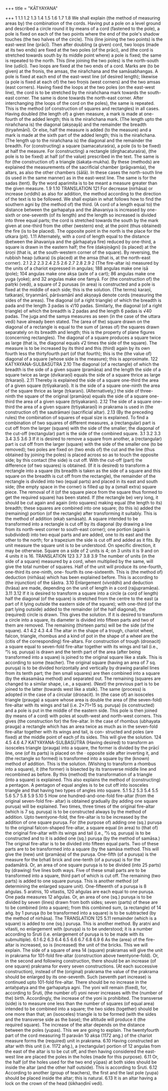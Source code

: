 +++
title = "KĀTYAYANA"

+++
1
1.1
1.2
1.3
1.4
1.5
1.6
1.7
1.8
We shall explain (the method of measuring areas by) the combination of the cords.
Having put a pole on a level ground and described a circle round it by means of a cord (fastened to the pole), a pole is fixed on each of the two points where the end of the pole's shadow touches (the two halves of the circle). This (line joining the two points) is the east-west line (prācī). Then after doubling (a given) cord, two loops (made at its two ends) are fixed at the two poles (of the prāci), and (the cord is stretched towards south by its middle point where) a pole is fixed; the same is repeated to the north. This (line joining the two poles) is the north-south line (udīcī).
Two loops are fixed at the two ends of a cord. Marks are (to be given) at the fronis, the amsas, the nirañchana and the samāsabhangas. A pole is fixed at each end of the east-west line (of desired length); likewise (a pole is fixed at each of) the two froņis (west corners) and the two amsas (east corners). Having fixed the loops at the two poles (on the east-west line), the cord is to be stretched by the nirañchana mark towards the south-east corner. The same is done towards the north-east corner. After interchanging (the loops of the cord on the poles), the same is repeated. This is the method (of construction of squares and rectangles) in all cases.
Having doubled (the length of) a given measure, a mark is made at one- fourth of the added length; this is the nirañchana mark. (The length upto the nirañchana is) the diagonal (akṣṇayā) and the remainder the breadth (tiryaňmānī).
Or else, half the measure is added (to the measure) and a mark is made at the sixth part of the added length; this is the nirañchana. (The length up to the nirañchana is) the diagonal and the remainder the breadth.
For (constructing) a square (samacaturaśra), a pole (is to be fixed) at half the measure. For (constructing) a rectangle (dirghacaturaśra), (the pole is to be fixed) at half (of the value) prescribed in the text. The same is for (the construction of) a triangle (śakaṭa-mukha).
By these (methods) are explained the measurements of the sacrificial chamber (prāgvamśa), the altars, as also the other chambers (śālā). In these cases the north-south line (is used in the same manner) as in the east-west line. The same is for the sadas (tent).
By the word aparimita is to be meant a measure greater than the given
measure.
1.9
1.10
TRANSLATION
121
For decrease (nirhāsa) or increase (vṛddhi) as also for addition, the method according to the direction of the text is to be followed.
We shall explain in what follows how to find the southern agni by (the method of) the third. (A cord of a length equal to) the distance between the garhapatya and the āhavaniya is increased by one-sixth or one-seventh (of its length) and the length so increased is divided into three equal parts; the cord is stretched towards the south by the mark given at one-third from the other (western) end; at the point (thus obtained) the fire (is to be placed). The opposite point in the north is the place for the utkara (pit).
1.11 Alternately, with a cord of length equal to the distance (between the āhavaniya and the gārhapatya fire) reduced by one-third, a square is drawn in the eastern half; the fire (dakṣiṇāgni) (is placed) at the śroņi (that is, at the south-western corner of the square). By reversing, the rubbish heap (utkara) (is placed) at the amsa (that is, at the north-east corner).
2.1
2.2
2.3
2.4
2.5
2.6
2.7
2.8
2.9
2
(The fire-altar is) measured by the units of a chariot expressed in angulas; 188 angulas make one iṣā (pole); 104 angulas make one akṣa (axle of a cart); 86 angulas make one yuga (yoke); and 32 angulas make one famyā.
For (the construction of) the paitṛki (vedi), a square of 2 purusas (in area) is constructed and a pole is fixed at the middle of each side; this is the solution.
(The terms) karaṇī, tatkaraṇī, tiryanmānī, pārśvamānī and akṣṇayā denote cords (measuring the sides of the areas).
The diagonal (of a right triangle) of which the breadth is pada and the length 3 padas is √/10 padas.
Similarly, the diagonal (of a right triangle) of which the breadth is 2 padas and the length 6 padas is √40 padas.
The
juga and the samya measures as seen (in the case of the uttara vedi) have already been stated.
The (area of the) square drawn on the diagonal of a rectangle is equal to the sum of (areas of) the squares drawn separately on its breadth and length; this is the property of plane figures (concerning rectangles).
The diagonal of a square produces a square twice as large (that is, the diagonal equals √2 times the side of the square).
The measure is to be increased by its third and this (third) again by its own fourth less the thirtyfourth part (of that fourth); this is the (the value of) diagonal of a square (whose side is the measure); this is approximate.
122
KATYAYANA-SULBASŪTRA
2.10 The diagonal (of a rectangle) of which the breadth is the side of a given square (pramāṇa) and the length the side of a square twice as large (dvikaraṇī) equals the side of a square thrice as large (trkaraṇī).
2.11
Thereby is explained the side of a square one-third the area of a given square (tṛtīyakaraṇī). It is the side of a square one-ninth the area of the square thrice as large (tṛkarani). (Alternatively,) the side of three-ninth the square of the original (pramāņa) equals the side of a square one-third the area of a given square (tṛtiyakarani).
2.12 The side of a square one-third the area of a given square (tṛtiyakaraṇī) in
prakrama is used in (the construction of) the sautrāmaṇi (sacrificial altar).
2.13 (By the preceding rules) the combination of squares of equal size is explained. To find a combination of two squares of different measures, a (rectangular) part is cut off from the larger (square) with the side of the smaller; the diagonal of the cut-off (rectangular) part is the side of the combined
square.
3.1
3.2
3.3
3.4
3.5
3.6
3
If it is desired to remove a square from another, a (rectangular) part is cut off from the larger (square) with the side of the smaller one (to be removed); two poles are fixed on (two ends of) the cut and the line (thus obtained by joining the poles) is placed across so as to touch the opposite side; by this contact (the side) is cut off. With the cut-off (part) the difference (of two squares) is obtained.
(If it is desired) to transform a rectangle into a square (its breadth is taken as the side of a square and this square on the breadth is cut off from the rectangle), the remainder of the rectangle is divided into two (equal parts) and placed in its east and south side; (the empty space in the corner) is filled up by a (small extra) square piece. The removal of it (of the square piece from the square thus formed to get the required square) has been stated.
If (the rectangle be) very long, it should be cut again and again (into squares) making equal (the length to its) breadth; these squares are combined into one square; (to this is) added the (remaining) portion (of the rectangle) after transforming it suitably. This is the method of addition (ekaḥ samāsaḥ).
A square intended to be transformed into a rectangle is cut off by its diagonal (by drawing a line from its north-west corner to south-east corner); one portion (again is subdivided) into two equal parts and are added, one to its east and the other to the north; for a trapezium the side is cut off and added as it fits.
By unit measure the square unit is to be understood. On specific direction, it may be otherwise.
Square on a side of 2 units is 4; on 3 units it is 9 and on 4 units it is 16.
TRANSLATION
123
3.7
3.8
3.9
The number of units (in the side of a square) measured by a cord, when multiplied by the same, will give the total number of squares.
Half of the unit will produce its one-fourth, one-third its one-ninth, one- fourth its one-sixteenth.
This is (the method of) deduction (nirhāsa) which has been explained before. This is according to (the injunction) of the śāstra.
3.10 Enlargement (vivṛddhi) and deduction (hrāsa) are made, depending on the
unit of length in a cord (rajjupramāņa).
3.11
3.12
If it is desired to transform a square into a circle (a cord of length) half the diagonal (of the square) is stretched from the centre to the east (a part of it lying outside the eastern side of the square); with one-third (of the part lying outside) added to the remainder (of the half diagonal), the (required) circle is drawn. This gives the solution.
If it is desired to transform a circle into a square, its diameter is divided into fifteen parts and two of them are removed. The remaining (thirteen parts) will be the side (of the square).
4.1
4.2
4.3
4.4
The altar in the shape of a trough, chariot wheel, falcon, triangle, rhombus and a kind of pot in the shape of a wheel are the (citis of the corresponding) fire-altars.
For construction of trough (droṇacit) a square equal to seven-fold fire-altar together with its wings and tail (i.e., 71⁄2 sq. purușa) is drawn and the tenth part of the area (after being transformed into a square) is joined to the original square like a stalk. This is according to some (teacher). The original square (having an area of 7 sq. puruşa) is to be divided horizontally and vertically by drawing parallel lines from its tenth part; the (ten small squares) are then combined into a square (by the ekasamāsa method) and separated out. The remaining (squares are changed to a similar shape, i.e., a square). (Next) the previous part is to be joined to the latter (towards west like a stalk). The same (process) is adopted in the case of a circular (droṇacit).
In (the case of) an isosceles triangle (prauga) a square whose area is double the area of (the seven-fold) fire-altar with its wings and tail (i.e. 2×71=15 sq. puruşa) (is constructed) and a pole is put in the middle of the eastern side. This pole is then joined (by means of a cord) with poles at south-west and north-west corners. This gives (the construction for) the fire-altar.
In the case of rhombus (ubhayata prauga) a rectangle which has an area twice as much as in the seven-fold fire-altar together with its wings and tail, is con- structed and poles (are fixed) at the middle point of each of its sides. This will give the solution.
124
4.5
4.6
4.7
KATYAYANA-SULBASŪTRA
(Having desired) to transform an isosceles triangle (prauga) into a square, the former is divided by the prācī line, one (of its parts) is placed on the · opposite side after inverting it, and (the rectangle so formed) is transformed into a square by the (known) method of addition. This is the solution.
(Wishing to transform a rhombus into a square), it (the former) is bisected by its transverse middle line and recombined as before.
By this (method) the transformation of a triangle (into a square) is explained. This also explains the method of (constructing) a pentagon. A pentagon of equal angles is to be cut off into isosceles triangle and that having two types of angles into square.
5.1
5.2
5.3
5.4
5.5
5.6
5.7
5.8
5.9
5.10
5
How one hundred-and-one-fold fire-altar (from the original seven-fold fire- altar) is obtained gradually (by adding one square purușa) will be explained.
Two times, three times of the original fire-altar (which is 7 sq. purușa) is to be constructed always by the method of addition.
Upto twentyone-fold, the fire-altar is to be increased by the addition of one square purușa.
For (the purpose of) adding one (sq.) purușa to the original falcon-shaped fire-altar, a square equal (in area) to (that of) the original fire-altar with its wings and tail (i.e., 71⁄2 sq. purușa) is to be constructed and to it is added one (sq.) puruşa (by the method of samāsa.)
The original fire-altar is to be divided into fifteen equal parts. Two of these parts are to be transformed into a square (by the samāsa method. This will give the (new) unit (pramāņa) of the purușa.
One-fifth (of a purușa) is the measure for the bṛhatī brick and one-tenth (of a purușa) is for the padamātrā.
Or, an area of one square purușa is to be divided (into 25 parts) by (drawing) five lines both ways. Five of these small parts are to be transformed into a square, third part of which is cut off. The remaining (two parts) is added to one square purușa. This is another method (of determining the enlarged square unit).
One-fifteenth of a purușa is 8 añgulas.
5 aratnis, 10 vitastis, 120 añgulas are each equal to one purușa. One pada measures 12 añgulas.
Or, an area of one (sq.) puruşa is to be divided by seven (lines) drawn from both sides; seven (parts) of these are to be combined (into a square); from this combined sum, (a rectangle) of 14 añg. by 1 puruşa (to be transformed into a square) is to be subtracted (by the method of nirhāsa). The
TRANSLATION
125
5.11
remainder (which is a square) is added to one (sq.) purușa. This is another method.
By aratni and vitasti, no enlargement with (purușa) is to be understood; it is a number according to Śruti (i.e. enlargement of puruşa is to be made with its submultiple).
6.1
6.2
6.3
6.4
6.5
6.6
6.7
6.8
6.9
6
As the (area) of the fire-altar is increased, so is (increased) the unit of the bricks. This we will explain.
The side of a square of area 14 (square) prakramas will give the unit in prakrama for 101-fold fire-altar (construction above twentyone-fold).
Or, in the second and following construction, there should be an increase (of one square) prakrama for every seven constructions.
(At each successive construction), instead of the (original) prakrama the value of the prakrama should be enlarged by its one-seventh.
Such (seventh part increase) is continued upto 101-fold fire-altar.
There should be no increase in the antaḥpatya and the garhapatya agni. The yoni will remain (fixed), for, according to Śruti, (the number of) yoni never increases with the (number of the) birth. Accordingly, the increase of the yoni is prohibited.
The transverse (side) is to measure one less than the number of squares (of equal area) intended to be combined into a square; the two sides (together) should be one more than that; an (isosceles) triangle is to be formed (with the sides and the transverse side as the base); the altitude will produce it (the required square).
The increase of the altar depends on the distance between the poles (yupas). This we are going to explain.
The twentyfourth part of the cord measuring 11 paravān 10 akṣa (1172 ang.) of the chariot measure forms the (required) unit in prakrama.
6.10 Having constructed an altar with this unit (i.e. 1172 añg.), a (rectangular) portion of 12 angulas from the east of the altar is to be cut off, and then having considered the east-west line are placed the poles in the holes (made for this purpose).
6.11
Or, the half (of the holes used for the two end yūpas) at both sides should be inside the altar (and the other half outside). This is according to Śruti.
6.12 According to another (group of teachers), the first and the last pole (yupa)
should be placed inside the altar; this is natural.
6.13 It is an altar having a lock on the crown of the head (śikhaṇḍinī vedi).
